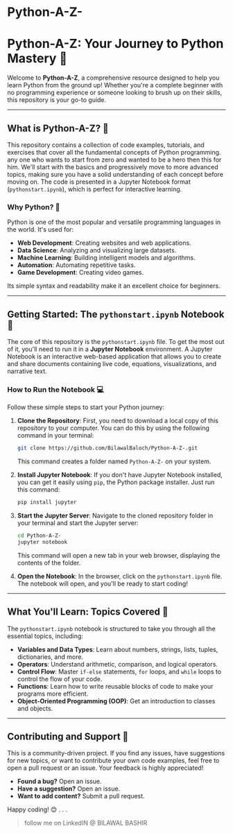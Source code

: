 # Python-A-Z-
# Python-A-Z: Your Journey to Python Mastery 🐍

Welcome to **Python-A-Z**, a comprehensive resource designed to help you learn Python from the ground up\! Whether you're a complete beginner with no programming experience or someone looking to brush up on their skills, this repository is your go-to guide.

-----

## What is Python-A-Z? 🤔

This repository contains a collection of code examples, tutorials, and exercises that cover all the fundamental concepts of Python programming. any one who wants to start from zero and wanted to be a hero then this for him. We'll start with the basics and progressively move to more advanced topics, making sure you have a solid understanding of each concept before moving on. The code is presented in a Jupyter Notebook format (`pythonstart.ipynb`), which is perfect for interactive learning.

### Why Python? 🌟

Python is one of the most popular and versatile programming languages in the world. It's used for:

  * **Web Development**: Creating websites and web applications.
  * **Data Science**: Analyzing and visualizing large datasets.
  * **Machine Learning**: Building intelligent models and algorithms.
  * **Automation**: Automating repetitive tasks.
  * **Game Development**: Creating video games.

Its simple syntax and readability make it an excellent choice for beginners.

-----

## Getting Started: The `pythonstart.ipynb` Notebook 🚀

The core of this repository is the `pythonstart.ipynb` file. To get the most out of it, you'll need to run it in a **Jupyter Notebook** environment. A Jupyter Notebook is an interactive web-based application that allows you to create and share documents containing live code, equations, visualizations, and narrative text.

### How to Run the Notebook 💻

Follow these simple steps to start your Python journey:

1.  **Clone the Repository**: First, you need to download a local copy of this repository to your computer. You can do this by using the following command in your terminal:

    ```bash
    git clone https://github.com/BilawalBaloch/Python-A-Z-.git
    ```

    This command creates a folder named `Python-A-Z-` on your system.

2.  **Install Jupyter Notebook**: If you don't have Jupyter Notebook installed, you can get it easily using `pip`, the Python package installer. Just run this command:

    ```bash
    pip install jupyter
    ```

3.  **Start the Jupyter Server**: Navigate to the cloned repository folder in your terminal and start the Jupyter server:

    ```bash
    cd Python-A-Z-
    jupyter notebook
    ```

    This command will open a new tab in your web browser, displaying the contents of the folder.

4.  **Open the Notebook**: In the browser, click on the `pythonstart.ipynb` file. The notebook will open, and you'll be ready to start coding\!

-----

## What You'll Learn: Topics Covered 📘

The `pythonstart.ipynb` notebook is structured to take you through all the essential topics, including:

  * **Variables and Data Types**: Learn about numbers, strings, lists, tuples, dictionaries, and more.
  * **Operators**: Understand arithmetic, comparison, and logical operators.
  * **Control Flow**: Master `if-else` statements, `for` loops, and `while` loops to control the flow of your code.
  * **Functions**: Learn how to write reusable blocks of code to make your programs more efficient.
  * **Object-Oriented Programming (OOP)**: Get an introduction to classes and objects.

-----

## Contributing and Support 🤝

This is a community-driven project. If you find any issues, have suggestions for new topics, or want to contribute your own code examples, feel free to open a pull request or an issue. Your feedback is highly appreciated\!

  * **Found a bug?** Open an issue.
  * **Have a suggestion?** Open an issue.
  * **Want to add content?** Submit a pull request.

Happy coding\! 😊
.
.
.
> follow me on LinkedIN @ BILAWAL BASHIR
